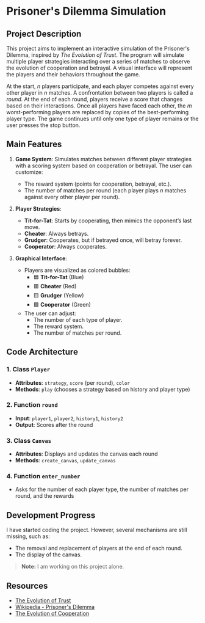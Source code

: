 # Prisoner's Dilemma Simulation  

## Project Description  
This project aims to implement an interactive simulation of the Prisoner's Dilemma, inspired by *The Evolution of Trust*. The program will simulate multiple player strategies interacting over a series of matches to observe the evolution of cooperation and betrayal. A visual interface will represent the players and their behaviors throughout the game.  

At the start, *n* players participate, and each player competes against every other player in *n* matches. A confrontation between two players is called a *round*. At the end of each round, players receive a score that changes based on their interactions. Once all players have faced each other, the *m* worst-performing players are replaced by copies of the best-performing player type. The game continues until only one type of player remains or the user presses the stop button.  

## Main Features  

1. **Game System**: Simulates matches between different player strategies with a scoring system based on cooperation or betrayal. The user can customize:  
   - The reward system (points for cooperation, betrayal, etc.).  
   - The number of matches per round (each player plays *n* matches against every other player per round).  

2. **Player Strategies**:  
   - **Tit-for-Tat**: Starts by cooperating, then mimics the opponent’s last move.  
   - **Cheater**: Always betrays.  
   - **Grudger**: Cooperates, but if betrayed once, will betray forever.  
   - **Cooperator**: Always cooperates.  

3. **Graphical Interface**:  
   - Players are visualized as colored bubbles:  
     - 🟦 **Tit-for-Tat** (Blue)  
     - 🟥 **Cheater** (Red)  
     - 🟨 **Grudger** (Yellow)  
     - 🟩 **Cooperator** (Green)  
   - The user can adjust:  
     - The number of each type of player.  
     - The reward system.  
     - The number of matches per round.  

## Code Architecture  

### 1. Class `Player`  
- **Attributes**: `strategy`, `score` (per round), `color`  
- **Methods**: `play` (chooses a strategy based on history and player type)  

### 2. Function `round`  
- **Input**: `player1`, `player2`, `history1`, `history2`  
- **Output**: Scores after the round  

### 3. Class `Canvas`  
- **Attributes**: Displays and updates the canvas each round  
- **Methods**: `create_canvas`, `update_canvas`  

### 4. Function `enter_number`  
- Asks for the number of each player type, the number of matches per round, and the rewards  

## Development Progress  

I have started coding the project. However, several mechanisms are still missing, such as:  
- The removal and replacement of players at the end of each round.  
- The display of the canvas.  

> **Note:** I am working on this project alone.  

## Resources  
- [The Evolution of Trust](https://ncase.me/trust/)  
- [Wikipedia - Prisoner's Dilemma](https://en.wikipedia.org/wiki/Prisoner%27s_dilemma)  
- [The Evolution of Cooperation](https://en.wikipedia.org/wiki/The_Evolution_of_Cooperation)  
